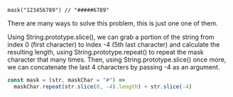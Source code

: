 ``` mask("123456789") // "#####6789" ```

There are many ways to solve this problem, this is just one one of them.

Using String.prototype.slice(), we can grab a portion of the string from index 0 (first character) to index -4 (5th last character) and calculate the resulting length, using String.prototype.repeat() to repeat the mask character that many times. Then, using String.prototype.slice() once more, we can concatenate the last 4 characters by passing -4 as an argument.
```js
const mask = (str, maskChar = "#") =>
  maskChar.repeat(str.slice(0, -4).length) + str.slice(-4)
  ```
